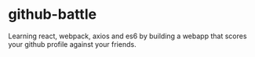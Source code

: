 # github-battle
Learning react, webpack, axios and es6 by building a webapp that scores your github profile against your friends.
